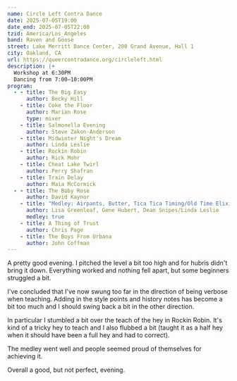 ```yaml
---
name: Circle Left Contra Dance
date: 2025-07-05T19:00
date_end: 2025-07-05T22:00
tzid: America/Los_Angeles
band: Raven and Goose
street: Lake Merritt Dance Center, 200 Grand Avenue, Hall 1
city: Oakland, CA
url: https://queercontradance.org/circleleft.html
description: |+
  Workshop at 6:30PM
  Dancing from 7:00–10:00PM
program:
  - - title: The Big Easy
      author: Becky Hill
    - title: Coke the Floor
      author: Marian Rose
      type: mixer
    - title: Salmonella Evening
      author: Steve Zakon-Anderson
    - title: Midwinter Night's Dream
      author: Linda Leslie
    - title: Rockin Robin
      author: Rick Mohr
    - title: Cheat Lake Twirl
      author: Perry Shafran
    - title: Train Delay
      author: Maia McCormick
  - - title: The Baby Rose
      author: David Kaynor
    - title: "Medley: Airpants, Butter, Tica Tica Timing/Old Time Elixir #2"
      author: Lisa Greenleaf, Gene Hubert, Dean Snipes/Linda Leslie
      medley: true
    - title: A Thing of Trust
      author: Chris Page
    - title: The Boys From Urbana
      author: John Coffman
---
```


A pretty good evening. I pitched the level a bit too high and for hubris didn't bring it down. Everything worked and nothing fell apart, but some beginners struggled a bit.

I've concluded that I've now swung too far in the direction of being verbose when teaching. Adding in the style points and history notes has become a bit too much and I should swing back a bit in the other direction.

In particular I stumbled a bit over the teach of the hey in Rockin Robin. It's kind of a tricky hey to teach and I also flubbed a bit (taught it as a half hey when it should have been a full hey and had to correct).

The medley went well and people seemed proud of themselves for achieving it.

Overall a good, but not perfect, evening.
